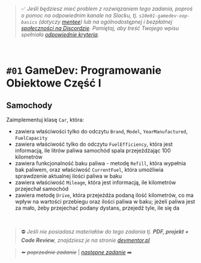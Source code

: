 > :white_check_mark: *Jeśli będziesz mieć problem z rozwiązaniem tego zadania, poproś o pomoc na odpowiednim kanale na Slacku, tj. `s10e01-gamedev-oop-basics` (dotyczy [mentee](https://devmentor.pl/mentoring/)) lub na ogólnodostępnej i bezpłatnej [społeczności na Discordzie](https://devmentor.pl/discord). Pamiętaj, aby treść Twojego wpisu spełniała [odpowiednie kryteria](https://devmentor.pl/jak-prosic-o-pomoc/).*

&nbsp;

# `#01` GameDev: Programowanie Obiektowe Część I

## Samochody
Zaimplementuj klasę `Car`, która:
- zawiera właściwości tylko do odczytu `Brand`, `Model`, `YearManufactured`, `FuelCapacity`
- zawiera właściwość tylko do odczytu `FuelEfficiency`, która jest informacją, ile litrów paliwa samochód spala przejeżdżając 100 kilometrów
- zawiera funkcjonalność baku paliwa - metodę `Refill`, która wypełnia bak paliwem, oraz właściwość `CurrentFuel`, która umożliwia sprawdzenie aktualnej ilości paliwa w baku
- zawiera właściwość `Mileage`, która jest informacją, ile kilometrów przejechał samochód
- zawiera metodę `Drive`, która przejeżdża podaną ilość kilometrów, co ma wpływ na wartości przebiegu oraz ilości paliwa w baku; jeżeli paliwa jest za mało, żeby przejechać podany dystans, przejedź tyle, ile się da



&nbsp;
> :no_entry: *Jeśli nie posiadasz materiałów do tego zadania tj. **PDF, projekt + Code Review**, znajdziesz je na stronie [devmentor.pl](https://devmentor.pl/workshop-gamedev-oop-basics)*

> :arrow_left: ~~*poprzednie zadanie*~~ | [*następne zadanie*](./../02) :arrow_right:
